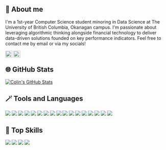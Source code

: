 ## :wave: About me
I'm a 1st-year Computer Science student minoring in Data Science at The University of British Columbia, Okanagan campus. I'm passionate about leveraging algorithmic thinking alongside financial technology to deliver data-driven solutions founded on key performance indicators. Feel free to contact me by email or via my socials!

[<img align="left" alt="Colin Lefter | LinkedIn" width="22px" src="https://github.com/gauravghongde/social-icons/blob/master/SVG/Color/LinkedIN.svg" />][linkedin]
[<img align="left" alt="Colin Lefter | Email" width="22px" src="https://github.com/gauravghongde/social-icons/blob/master/SVG/Color/Outlook.svg" />][email]

[linkedin]: https://www.linkedin.com/in/colin-lefter/
[email]: mailto:clefter@student.ubc.ca

<br>

## :globe_with_meridians: GitHub Stats

[![Colin's GitHub Stats](https://github-readme-stats.vercel.app/api?username=ColinLefter&count_private=true&show_icons=true&theme=synthwave&include_all_commits=true)](https://github.com/anuraghazra/github-readme-stats)

## :magic_wand: Tools and Languages

![](https://img.shields.io/badge/-Python-purple?logo=python&logoColor=white)
![](https://img.shields.io/badge/-R-purple?logo=R)
![](https://img.shields.io/badge/-Java-purple?logo=Java)
![](https://img.shields.io/badge/-LaTeX-purple?logo=latex)
![](https://img.shields.io/badge/-Tableau-purple?logo=tableau&logoColor=white)
![](https://img.shields.io/badge/-Jupyter-purple?logo=jupyter&logoColor=white)
![](https://img.shields.io/badge/-Plotly-purple?logo=plotly)
![](https://img.shields.io/badge/-Pandas-purple?logo=pandas)
![](https://img.shields.io/badge/-Scikitlearn-purple?logo=scikitlearn&logoColor=white)
![](https://img.shields.io/badge/-IntelliJ%20IDEA-purple?logo=intellijidea)
![](https://img.shields.io/badge/-Visual%20Studio%20Code-purple?logo=visualstudiocode)
![](https://img.shields.io/badge/-Unreal%20Engine-purple?logo=unrealengine)
![](https://img.shields.io/badge/-Seaborn-purple?logo=seaborn)
![](https://img.shields.io/badge/-Git-purple?logo=git&logoColor=white)
![](https://img.shields.io/badge/-GitHub-purple?logo=github)
![](https://img.shields.io/badge/-Microsoft%20Excel-purple?logo=microsoftexcel)
![](https://img.shields.io/badge/-Maple-purple?logo=maple)

## :dart: Top Skills

![](https://img.shields.io/badge/-Data%20Visualization-purple?&style=for-the-badge)
![](https://img.shields.io/badge/-Data%20Analytics-purple?&style=for-the-badge)
![](https://img.shields.io/badge/-Python-purple?&style=for-the-badge)
![](https://img.shields.io/badge/-Object%20Oriented%20Programming%20(OOP)-purple?&style=for-the-badge)
